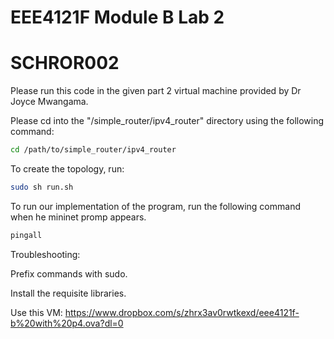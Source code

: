 # EEE4121F Module B Lab 2
# SCHROR002
Please run this code in the given part 2 virtual machine provided by Dr Joyce Mwangama.

Please cd into the "/simple_router/ipv4_router" directory using the following command:
```bash
cd /path/to/simple_router/ipv4_router
```

To create the topology, run:
```bash
sudo sh run.sh
```

To run our implementation of the program, run the following command when he mininet promp appears.
```bash
pingall
```

Troubleshooting:

Prefix commands with sudo.

Install the requisite libraries.

Use this VM: https://www.dropbox.com/s/zhrx3av0rwtkexd/eee4121f-b%20with%20p4.ova?dl=0
